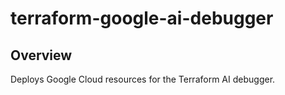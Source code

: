 # terraform-google-ai-debugger

## Overview

Deploys Google Cloud resources for the Terraform AI debugger.
